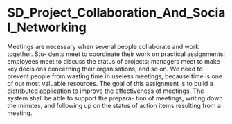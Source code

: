 SD_Project_Collaboration_And_Social_Networking
==============================================

Meetings are necessary when several people collaborate and work together. Stu- dents meet to coordinate their work on practical assignments; employees meet to discuss the status of projects; managers meet to make key decisions concerning their organisations; and so on. We need to prevent people from wasting time in useless meetings, because time is one of our most valuable resources. The goal of this assignment is to build a distributed application to improve the effectiveness of meetings. The system shall be able to support the prepara- tion of meetings, writing down the minutes, and following up on the status of action items resulting from a meeting.
